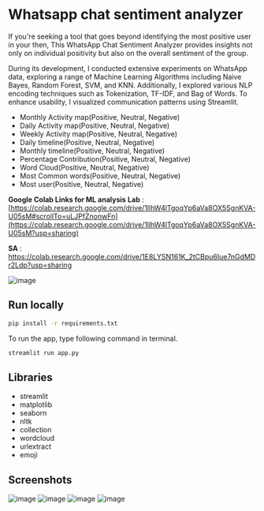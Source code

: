 
# Whatsapp chat sentiment analyzer

If you're seeking a tool that goes beyond identifying the most positive user in your then, This WhatsApp Chat Sentiment Analyzer provides insights not only on individual positivity but also on the overall sentiment of the group.

During its development, I conducted extensive experiments on WhatsApp data, exploring a range of Machine Learning Algorithms including Naive Bayes, Random Forest, SVM, and KNN. Additionally, I explored various NLP encoding techniques such as Tokenization, TF-IDF, and Bag of Words. To enhance usability, I visualized communication patterns using Streamlit.

- Monthly Activity map(Positive, Neutral, Negative)
- Daily Activity map(Positive, Neutral, Negative)
- Weekly Activity map(Positive, Neutral, Negative)
- Daily timeline(Positive, Neutral, Negative)
- Monthly timeline(Positive, Neutral, Negative)
- Percentage Contribution(Positive, Neutral, Negative)
- Word Cloud(Positive, Neutral, Negative)
- Most Common words(Positive, Neutral, Negative)
- Most user(Positive, Neutral, Negative)

**Google Colab Links for ML analysis**
**Lab** : [https://colab.research.google.com/drive/1llhW4lTgoqYp6aVa8OX5SgnKVA-U05sM#scrollTo=uLJPfZnonwFn](https://colab.research.google.com/drive/1llhW4lTgoqYp6aVa8OX5SgnKVA-U05sM?usp=sharing)

**SA** : https://colab.research.google.com/drive/1E8LYSN161K_2tCBpu6Iue7nGdMDr2Ldp?usp=sharing

![image](https://github.com/user-attachments/assets/1ab2a83e-96e3-4bdc-b7ec-3862f996b158)

## Run locally

```bash
pip install -r requirements.txt
```

To run the app, type following command in terminal. 
```bash
streamlit run app.py
```

## Libraries

- streamlit
- matplotlib
- seaborn
- nltk
- collection
- wordcloud
- urlextract
- emoji


## Screenshots

![image](https://github.com/vaish06navi/WhatsApp-Chat-Sentiment-Analyzer/assets/132326467/90143267-b8ba-466a-bda4-baee25ff280a)
![image](https://github.com/vaish06navi/WhatsApp-Chat-Sentiment-Analyzer/assets/132326467/7188853e-0649-4541-bc67-748baa4c041a)
![image](https://github.com/vaish06navi/WhatsApp-Chat-Sentiment-Analyzer/assets/132326467/691db940-3d28-4081-8704-e87f28fd56b8)
![image](https://github.com/vaish06navi/WhatsApp-Chat-Sentiment-Analyzer/assets/132326467/68825970-fa5f-4e19-90a5-6ae809644ca3)







